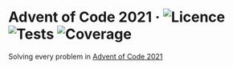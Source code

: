 # Advent of Code 2021 &middot; ![Licence](https://img.shields.io/badge/licence-MIT-blue.svg) ![Tests](https://github.com/mymoomin/AdventofCode2021/actions/workflows/tests.yaml/badge.svg) ![Coverage](https://img.shields.io/badge/coverage-100%25-34D058.svg?logo=github)

Solving every problem in [Advent of Code 2021](https://adventofcode.com/2021)